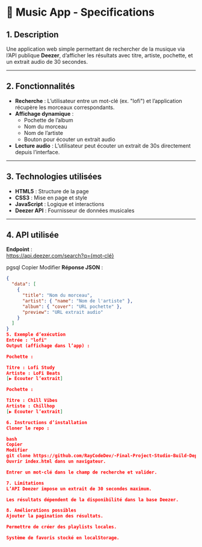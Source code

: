 # 🎵 Music App - Specifications

## 1. Description
Une application web simple permettant de rechercher de la musique via l’API publique **Deezer**, d’afficher les résultats avec titre, artiste, pochette, et un extrait audio de 30 secondes.

---

## 2. Fonctionnalités
- **Recherche** : L’utilisateur entre un mot-clé (ex. "lofi") et l’application récupère les morceaux correspondants.
- **Affichage dynamique** :
  - Pochette de l’album
  - Nom du morceau
  - Nom de l’artiste
  - Bouton pour écouter un extrait audio
- **Lecture audio** : L’utilisateur peut écouter un extrait de 30s directement depuis l’interface.

---

## 3. Technologies utilisées
- **HTML5** : Structure de la page
- **CSS3** : Mise en page et style
- **JavaScript** : Logique et interactions
- **Deezer API** : Fournisseur de données musicales

---

## 4. API utilisée
**Endpoint** :  
https://api.deezer.com/search?q={mot-clé}

pgsql
Copier
Modifier
**Réponse JSON** :  
```json
{
  "data": [
    {
      "title": "Nom du morceau",
      "artist": { "name": "Nom de l'artiste" },
      "album": { "cover": "URL pochette" },
      "preview": "URL extrait audio"
    }
  ]
}
5. Exemple d’exécution
Entrée : "lofi"
Output (affichage dans l’app) :

Pochette :

Titre : Lofi Study
Artiste : LoFi Beats
[▶ Écouter l’extrait]

Pochette :

Titre : Chill Vibes
Artiste : Chillhop
[▶ Écouter l’extrait]

6. Instructions d’installation
Cloner le repo :

bash
Copier
Modifier
git clone https://github.com/RayCodeDev/-Final-Project-Studio-Build-Deploy-with-AI
Ouvrir index.html dans un navigateur.

Entrer un mot-clé dans le champ de recherche et valider.

7. Limitations
L’API Deezer impose un extrait de 30 secondes maximum.

Les résultats dépendent de la disponibilité dans la base Deezer.

8. Améliorations possibles
Ajouter la pagination des résultats.

Permettre de créer des playlists locales.

Système de favoris stocké en localStorage.